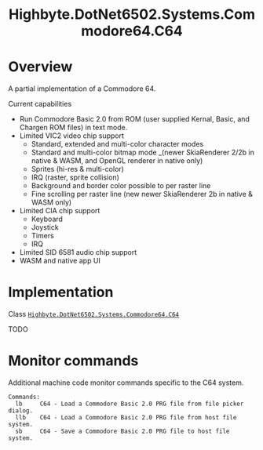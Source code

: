 <h1 align="center">Highbyte.DotNet6502.Systems.Commodore64.C64</h1>

# Overview

A partial implementation of a Commodore 64.

Current capabilities
- Run Commodore Basic 2.0 from ROM (user supplied Kernal, Basic, and Chargen ROM files) in text mode.
- Limited VIC2 video chip support 
    - Standard, extended and multi-color character modes
    - Standard and multi-color bitmap mode _(newer SkiaRenderer 2/2b in native & WASM, and OpenGL renderer in native only)
    - Sprites (hi-res & multi-color)
    - IRQ (raster, sprite collision)
    - Background and border color possible to per raster line
    - Fine scrolling per raster line (new newer SkiaRenderer 2b in native & WASM only)
- Limited CIA chip support
    - Keyboard
    - Joystick
    - Timers
    - IRQ
- Limited SID 6581 audio chip support
- WASM and native app UI

# Implementation
Class [```Highbyte.DotNet6502.Systems.Commodore64.C64```](../src/libraries/Highbyte.DotNet6502.Systems/Commodore64/C64.cs)

TODO


# Monitor commands
Additional machine code monitor commands specific to the C64 system.

```
Commands:
  lb     C64 - Load a Commodore Basic 2.0 PRG file from file picker dialog.
  llb    C64 - Load a Commodore Basic 2.0 PRG file from host file system.
  sb     C64 - Save a Commodore Basic 2.0 PRG file to host file system.
```
